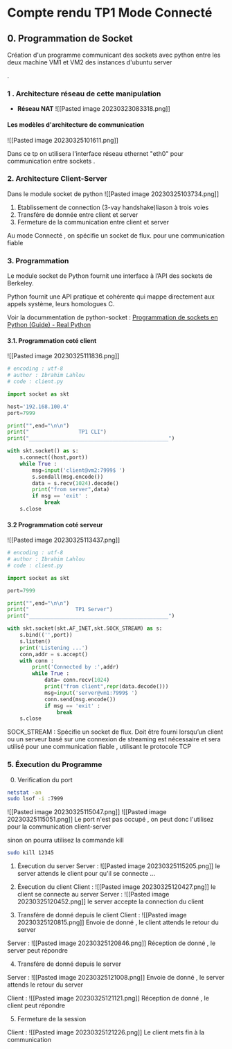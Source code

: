 # Compte rendu TP1 Mode Connecté


## 0. Programmation de Socket

Création d'un programme communicant des sockets avec python entre les deux machine VM1 et VM2 des instances d'ubuntu server



.
### 1 . Architecture réseau de cette manipulation

- **Réseau NAT**
![[Pasted image 20230323083318.png]]

#### Les modèles d'architecture de communication

![[Pasted image 20230325101611.png]]

Dans ce tp on utilisera l'interface réseau ethernet "eth0" pour communication entre sockets .

### 2. Architecture Client-Server 

Dans le module socket de python 
![[Pasted image 20230325103734.png]]

1) Etablissement de connection (3-vay handshake)liason à trois voies
2) Transfére de donnée entre client et server
3) Fermeture de la communication entre client et server

Au mode Connecté , on spécifie un socket de flux. pour une communication fiable



### 3. Programmation

Le module socket de Python fournit une interface à l’API des sockets de Berkeley.

Python fournit une API pratique et cohérente qui mappe directement aux appels système, leurs homologues C.

Voir la docummentation de python-socket  :
[Programmation de sockets en Python (Guide) - Real Python](https://realpython.com/python-sockets/)


#### 3.1. Programmation coté client
![[Pasted image 20230325111836.png]]
```python
# encoding : utf-8
# author : Ibrahim Lahlou
# code : client.py

import socket as skt

host='192.168.100.4'
port=7999

print("",end="\n\n")
print("                TP1 CLI")
print("_____________________________________________")

with skt.socket() as s:
	s.connect((host,port))
	while True :
		msg=input('client@vm2:7999$ ')
		s.sendall(msg.encode())
		data = s.recv(1024).decode()
		print("from server",data)
		if msg == 'exit' :
			break
	s.close
```

#### 3.2 Programmation coté serveur
![[Pasted image 20230325113437.png]]
```python
# encoding : utf-8
# author : Ibrahim Lahlou
# code : client.py

import socket as skt

port=7999

print("",end="\n\n")
print("               TP1 Server")
print("_____________________________________________")

with skt.socket(skt.AF_INET,skt.SOCK_STREAM) as s:
	s.bind(('',port))
	s.listen()
	print('Listening ...')
	conn,addr = s.accept()
	with conn :
		print('Connected by :',addr)
		while True :
			data= conn.recv(1024)
			print("from client",repr(data.decode()))
			msg=input('server@vm1:7999$ ')
			conn.send(msg.encode())
			if msg == 'exit' :
				break
	s.close
```



SOCK_STREAM : Spécifie un socket de flux. Doit être fourni lorsqu’un client ou un serveur basé sur une connexion de streaming est nécessaire et sera utilisé pour une communication fiable , utilisant le protocole TCP
### 5. Éxecution du Programme

0. Verification du port
```bash 
netstat -an
sudo lsof -i :7999
```

![[Pasted image 20230325115047.png]]
![[Pasted image 20230325115051.png]]
Le port n'est pas occupé , on peut donc l'utilisez pour la communication client-server

sinon on pourra utilisez la commande kill

```bash
sudo kill 12345
```

1. Éxecution du server 
Server :
![[Pasted image 20230325115205.png]]
le server attends le client pour qu'il se connecte ...

2. Éxecution du client
Client :
![[Pasted image 20230325120427.png]]
le client se connecte au server
Server : 
![[Pasted image 20230325120452.png]]
le server accepte la connection du client 

3. Transfére de donné depuis le client
Client :
![[Pasted image 20230325120815.png]]
Envoie de donné , le client attends le retour du server

Server :
![[Pasted image 20230325120846.png]]
Réception de donné , le server peut répondre

4. Transfére de donné depuis le server

Server :
![[Pasted image 20230325121008.png]]
Envoie de donné , le server attends le retour du server

Client :
![[Pasted image 20230325121121.png]]
Réception de donné , le client peut répondre

5. Fermeture de la session

Client : 
![[Pasted image 20230325121226.png]]
Le client mets fin à la communication
